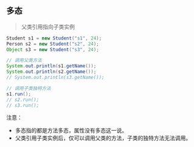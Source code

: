 ## 多态
> 父类引用指向子类实例
```java
Student s1 = new Student("s1", 24);
Person s2 = new Student("s2", 24);
Object s3 = new Student("s3", 24);

// 调用父类方法
System.out.println(s1.getName());
System.out.println(s2.getName());
// System.out.println(s3.getName());

// 调用子类独特方法
s1.run();
// s2.run();
// s3.run();
```

注意：
- 多态指的都是方法多态，属性没有多态这一说。
- 父类引用子类实例后，仅可以调用父类的方法，子类的独特方法无法调用。